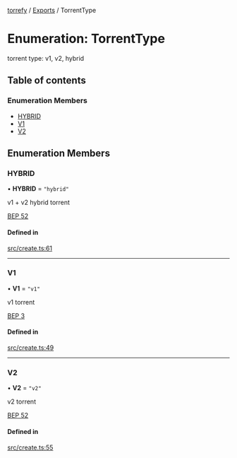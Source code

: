 [torrefy](../README.md) / [Exports](../modules.md) / TorrentType

# Enumeration: TorrentType

torrent type: v1, v2, hybrid

## Table of contents

### Enumeration Members

- [HYBRID](TorrentType.md#hybrid)
- [V1](TorrentType.md#v1)
- [V2](TorrentType.md#v2)

## Enumeration Members

### HYBRID

• **HYBRID** = ``"hybrid"``

v1 + v2 hybrid torrent

[BEP 52](https://www.bittorrent.org/beps/bep_0052.html#upgrade-path)

#### Defined in

[src/create.ts:61](https://github.com/Sec-ant/bepjs/blob/9590005/src/create.ts#L61)

___

### V1

• **V1** = ``"v1"``

v1 torrent

[BEP 3](https://www.bittorrent.org/beps/bep_0003.html)

#### Defined in

[src/create.ts:49](https://github.com/Sec-ant/bepjs/blob/9590005/src/create.ts#L49)

___

### V2

• **V2** = ``"v2"``

v2 torrent

[BEP 52](https://www.bittorrent.org/beps/bep_0052.html)

#### Defined in

[src/create.ts:55](https://github.com/Sec-ant/bepjs/blob/9590005/src/create.ts#L55)
